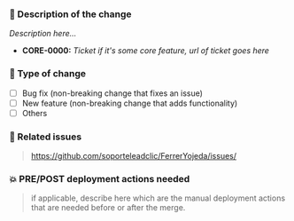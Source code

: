 ### :pushpin: Description of the change

_Description here..._

* **CORE-0000:** _Ticket if it's some core feature, url of ticket goes here_

### :tophat: Type of change

- [ ] Bug fix (non-breaking change that fixes an issue)
- [ ] New  feature (non-breaking change that adds functionality)
- [ ] Others

### :memo: Related issues

> https://github.com/soporteleadclic/FerrerYojeda/issues/

### :boom: PRE/POST deployment actions needed

> if applicable, describe here which are the manual deployment actions that are needed before or after the merge.